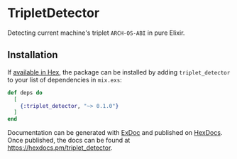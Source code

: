 # TripletDetector

Detecting current machine's triplet `ARCH-OS-ABI` in pure Elixir.

## Installation

If [available in Hex](https://hex.pm/docs/publish), the package can be installed
by adding `triplet_detector` to your list of dependencies in `mix.exs`:

```elixir
def deps do
  [
    {:triplet_detector, "~> 0.1.0"}
  ]
end
```

Documentation can be generated with [ExDoc](https://github.com/elixir-lang/ex_doc)
and published on [HexDocs](https://hexdocs.pm). Once published, the docs can
be found at <https://hexdocs.pm/triplet_detector>.

